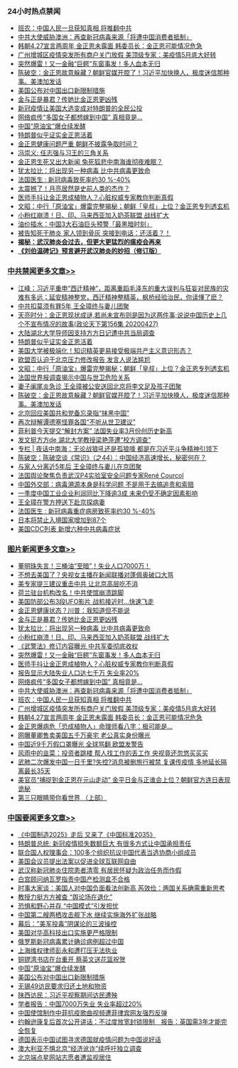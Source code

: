 <div class="catlist">
<h3>24小时热点禁闻</h3>
<ul>
<li><a href="https://github.com/fqnews/bnews/blob/master/topimagenews/20200427/1320160.md">班农：中国人民一旦获知真相 将推翻中共</a></li>
<li><a href="https://github.com/fqnews/bnews/blob/master/topimagenews/20200427/1320161.md">中共大使威胁澳洲：再查新冠病毒来源「将遭中国消费者抵制」</a></li>
<li><a href="https://github.com/fqnews/bnews/blob/master/topimagenews/20200427/1320139.md">韩朝4.27宣言两周年 金正恩未露面 韩委员长：金正恩可能情况危急</a></li>
<li><a href="https://github.com/fqnews/bnews/blob/master/topimagenews/20200427/1320151.md">广州增城区疫情突发所有商户关门放假 美顶级专家：美疫情5月底大好转</a></li>
<li><a href="https://github.com/fqnews/bnews/blob/master/topimagenews/20200428/1320409.md">突然爆雷！又一金融“巨鳄”东窗事发！多人血本无归</a></li>
<li><a href="https://github.com/fqnews/bnews/blob/master/cbnews/20200428/1320358.md">陈破空：金正恩故意躲藏？朝鲜官媒开腔了！习近平加快换人，极度迷信那种事。美澳加发话 </a></li>
<li><a href="https://github.com/fqnews/bnews/blob/master/headline/20200428/1320314.md">美国公布对中国出口新限制措施</a></li>
<li><a href="https://github.com/fqnews/bnews/blob/master/topimagenews/20200428/1320448.md">金与正是暴君？传她比金正恩更凶残</a></li>
<li><a href="https://github.com/fqnews/bnews/blob/master/worldnews/usa/20200428/1320288.md">新冠疫情让美国大选变成对特朗普的全民公投</a></li>
<li><a href="https://github.com/fqnews/bnews/blob/master/topimagenews/20200428/1320350.md">网络疯传“多国女子都想嫁到中国” 真相竟是…</a></li>
<li><a href="https://github.com/fqnews/bnews/blob/master/headline/20200428/1320315.md">中国“原油宝”爆仓续发酵</a></li>
<li><a href="https://github.com/fqnews/bnews/blob/master/cbnews/20200428/1320397.md">特朗普似乎证实金正恩活着</a></li>
<li><a href="https://github.com/fqnews/bnews/blob/master/headline/20200427/1320180.md">金正恩健康问题严重   朝鲜不披露争取时间？</a></li>
<li><a href="https://github.com/fqnews/bnews/blob/master/baitai/20200428/1320342.md">冯崇义: 任志强与习王的三角关系</a></li>
<li><a href="https://github.com/fqnews/bnews/blob/master/baitai/20200428/1320423.md">金正恩生死又出大新闻 兔死狐悲中南海谁彻夜难眠？</a></li>
<li><a href="https://github.com/fqnews/bnews/blob/master/topimagenews/20200428/1320417.md">犹太拉比：将出现另一种病毒 比中共病毒更致命</a></li>
<li><a href="https://github.com/fqnews/bnews/blob/master/cbnews/20200427/1320155.md">法国医生 : 新冠病毒致死率约30 %-40%</a></li>
<li><a href="https://github.com/fqnews/bnews/blob/master/comments/20200428/1320364.md">太震撼了！月亮居然是史前人类的杰作？</a></li>
<li><a href="https://github.com/fqnews/bnews/blob/master/topimagenews/20200428/1320406.md">医师手抖让金正恩成植物人？心脏权威专家教你判断真假</a></li>
<li><a href="https://github.com/fqnews/bnews/blob/master/cbnews/20200428/1320365.md">文昭：中行「原油宝」爆雷完整揭秘；朝鲜「皇叔」上位？金正恩专列透玄机</a></li>
<li><a href="https://github.com/fqnews/bnews/blob/master/topimagenews/20200428/1320416.md">小粉红崩溃！日、印、马来西亚加入奶茶联盟 战线扩大</a></li>
<li><a href="https://github.com/fqnews/bnews/blob/master/headline/20200427/1320162.md">油价插水：中国3大石油巨头预警「最黑暗时刻」</a></li>
<li><a href="https://github.com/fqnews/bnews/blob/master/comments/20200428/1320290.md">被告知死于肺炎 家人领到骨灰 突接到电话：还活着？！</a></li>
<li><b><a href="https://github.com/fqnews/bnews/blob/master/comments/20200211/1275071.md" target="_blank">揭秘：武汉肺炎会过去，但更大更猛烈的瘟疫会再来</a></b></li>
<li><b><a href="https://github.com/fqnews/bnews/blob/master/comments/20200207/1272816.md" target="_blank">《刘伯温碑记》预言避开武汉肺炎的妙招（修订版）</a></b></li>
</ul>
</div>

<div class="catlist">
<h3><a href="https://github.com/fqnews/bnews/blob/master/cbnews/" target="_blank">中共禁闻</a><span><a href="https://github.com/fqnews/bnews/blob/master/cbnews/" target="_blank" rel="nofollow">更多文章>></a></span></h3>
<ul>
<li><a href="https://github.com/fqnews/bnews/blob/master/cbnews/20200428/1320462.md" target="_blank">江峰：习近平重申“西迁精神”，距离重蹈毛泽东的重大误判与狂妄对民族的灾难有多远；延安精神整党，西迁精神整精英，枫桥经验治民，你读懂了麽？</a></li>
<li><a href="https://github.com/fqnews/bnews/blob/master/cbnews/20200428/1320451.md" target="_blank">中共扣莫须有罪5年 王全璋终与妻儿团聚</a></li>
<li><a href="https://github.com/fqnews/bnews/blob/master/cbnews/20200428/1320413.md" target="_blank">天亮时分：金正恩现状成谜,若尚未宣布则是因为这两件事;说说中国历史上几个不宣布情况的故事(政论天下第156集 20200427)</a></li>
<li><a href="https://github.com/fqnews/bnews/blob/master/cbnews/20200428/1320407.md" target="_blank">大陆湖北大学导师因支持方方日记遭中共当局调查</a></li>
<li><a href="https://github.com/fqnews/bnews/blob/master/cbnews/20200428/1320397.md" target="_blank">特朗普似乎证实金正恩活着</a></li>
<li><a href="https://github.com/fqnews/bnews/blob/master/cbnews/20200428/1319581.md" target="_blank">美国大学被极端化！知识精英更易接受极端共产主义意识形态？</a></li>
<li><a href="https://github.com/fqnews/bnews/blob/master/cbnews/20200428/1320371.md" target="_blank">欧盟否认迫于北京压力修改报告 发言人说法尴尬</a></li>
<li><a href="https://github.com/fqnews/bnews/blob/master/cbnews/20200428/1320365.md" target="_blank">文昭：中行「原油宝」爆雷完整揭秘；朝鲜「皇叔」上位？金正恩专列透玄机</a></li>
<li><a href="https://github.com/fqnews/bnews/blob/master/cbnews/20200428/1320361.md" target="_blank">法国世界报调查揭示中国与世卫危险关系</a></li>
<li><a href="https://github.com/fqnews/bnews/blob/master/cbnews/20200428/1320359.md" target="_blank">妻子阑尾炎急诊 王全璋被公安送回北京将李文足及孩子团聚</a></li>
<li><a href="https://github.com/fqnews/bnews/blob/master/cbnews/20200428/1320358.md" target="_blank">陈破空：金正恩故意躲藏？朝鲜官媒开腔了！习近平加快换人，极度迷信那种事。美澳加发话</a></li>
<li><a href="https://github.com/fqnews/bnews/blob/master/cbnews/20200428/1320349.md" target="_blank">北京回应美国共和党备忘录指“抹黑中国”</a></li>
<li><a href="https://github.com/fqnews/bnews/blob/master/cbnews/20200428/1320348.md" target="_blank">再次辩解谭德塞怪罪各国“不听从世卫建议”</a></li>
<li><a href="https://github.com/fqnews/bnews/blob/master/cbnews/20200428/1320347.md" target="_blank">菲利普今天提交“解封方案” 法国失业率3月份创历史新高</a></li>
<li><a href="https://github.com/fqnews/bnews/blob/master/cbnews/20200428/1320330.md" target="_blank">发文挺方方de 湖北大学教授梁艳萍遭“校方调查”</a></li>
<li><a href="https://github.com/fqnews/bnews/blob/master/cbnews/20200428/1320322.md" target="_blank">专栏 | 夜话中南海：无论战狼吼还是孤狼嚎    都是在习近平斗争精神引领下</a></li>
<li><a href="https://github.com/fqnews/bnews/blob/master/cbnews/20200428/1320285.md" target="_blank">陈破空：陈破空谈《常识》（之44）：中国经济高速增长，秘密何在？</a></li>
<li><a href="https://github.com/fqnews/bnews/blob/master/cbnews/20200428/1320283.md" target="_blank">与家人分离近5年后 王全璋终与妻儿在京团聚</a></li>
<li><a href="https://github.com/fqnews/bnews/blob/master/cbnews/20200427/1320263.md" target="_blank">法国舆论聚焦负责武汉P4实验室安全问题专家René Courcol</a></li>
<li><a href="https://github.com/fqnews/bnews/blob/master/cbnews/20200427/1320238.md" target="_blank">中国外交部：病毒溯源本身是科学问题 不是用于去搞追责和索赔</a></li>
<li><a href="https://github.com/fqnews/bnews/blob/master/cbnews/20200427/1320209.md" target="_blank">一季度中国工业企业利润同比下降逾3成 未来仍受不确定因素影响</a></li>
<li><a href="https://github.com/fqnews/bnews/blob/master/cbnews/20200427/1320192.md" target="_blank">王全璋在警方押送下赴京探病妻</a></li>
<li><a href="https://github.com/fqnews/bnews/blob/master/cbnews/20200427/1320191.md" target="_blank">法国医生 : 新冠病毒重症病房致死率约30 %-40%</a></li>
<li><a href="https://github.com/fqnews/bnews/blob/master/cbnews/20200427/1320172.md" target="_blank">日本将禁止入境国家增加到87个</a></li>
<li><a href="https://github.com/fqnews/bnews/blob/master/cbnews/20200427/1320121.md" target="_blank">美国CDC列表 新增六种中共病毒症状</a></li>

</ul>
</div>
<div class="catlist">
<h3><a href="https://github.com/fqnews/bnews/blob/master/topimagenews/" target="_blank">图片新闻</a><span><a href="https://github.com/fqnews/bnews/blob/master/topimagenews/" target="_blank" rel="nofollow">更多文章>></a></span></h3>
<ul>
<li><a href="https://github.com/fqnews/bnews/blob/master/topimagenews/20200428/1320511.md" target="_blank">董明珠失言！三桶油“至暗”！失业人口7000万！</a></li>
<li><a href="https://github.com/fqnews/bnews/blob/master/topimagenews/20200428/1320510.md" target="_blank">不想去美国了？央视女主播在新闻联播对蓬佩奥破口大骂</a></li>
<li><a href="https://github.com/fqnews/bnews/blob/master/topimagenews/20200428/1320505.md" target="_blank">美专家提三建议重击中共 让北京高层吃不消</a></li>
<li><a href="https://github.com/fqnews/bnews/blob/master/topimagenews/20200428/1320494.md" target="_blank">荷兰驻台机构改名！中共使馆崩溃跳脚</a></li>
<li><a href="https://github.com/fqnews/bnews/blob/master/topimagenews/20200428/1320464.md" target="_blank">美国防部公布3段UFO影片 战机接近时…快速飞走</a></li>
<li><a href="https://github.com/fqnews/bnews/blob/master/topimagenews/20200428/1320449.md" target="_blank">金正恩健康状态？川普：我知道但不能说</a></li>
<li><a href="https://github.com/fqnews/bnews/blob/master/topimagenews/20200428/1320448.md" target="_blank">金与正是暴君？传她比金正恩更凶残</a></li>
<li><a href="https://github.com/fqnews/bnews/blob/master/topimagenews/20200428/1320417.md" target="_blank">犹太拉比：将出现另一种病毒 比中共病毒更致命</a></li>
<li><a href="https://github.com/fqnews/bnews/blob/master/topimagenews/20200428/1320416.md" target="_blank">小粉红崩溃！日、印、马来西亚加入奶茶联盟 战线扩大</a></li>
<li><a href="https://github.com/fqnews/bnews/blob/master/topimagenews/20200428/1320415.md" target="_blank">《武警法》修订内容曝光 中共军委彻底收权</a></li>
<li><a href="https://github.com/fqnews/bnews/blob/master/topimagenews/20200428/1320409.md" target="_blank">突然爆雷！又一金融“巨鳄”东窗事发！多人血本无归</a></li>
<li><a href="https://github.com/fqnews/bnews/blob/master/topimagenews/20200428/1320406.md" target="_blank">医师手抖让金正恩成植物人？心脏权威专家教你判断真假</a></li>
<li><a href="https://github.com/fqnews/bnews/blob/master/topimagenews/20200428/1320351.md" target="_blank">报告显示大陆失业人口达七千万 失业率20%</a></li>
<li><a href="https://github.com/fqnews/bnews/blob/master/topimagenews/20200428/1320350.md" target="_blank">网络疯传“多国女子都想嫁到中国” 真相竟是…</a></li>
<li><a href="https://github.com/fqnews/bnews/blob/master/topimagenews/20200427/1320161.md" target="_blank">中共大使威胁澳洲：再查新冠病毒来源「将遭中国消费者抵制」</a></li>
<li><a href="https://github.com/fqnews/bnews/blob/master/topimagenews/20200427/1320160.md" target="_blank">班农：中国人民一旦获知真相 将推翻中共</a></li>
<li><a href="https://github.com/fqnews/bnews/blob/master/topimagenews/20200427/1320151.md" target="_blank">广州增城区疫情突发所有商户关门放假 美顶级专家：美疫情5月底大好转</a></li>
<li><a href="https://github.com/fqnews/bnews/blob/master/topimagenews/20200427/1320139.md" target="_blank">韩朝4.27宣言两周年 金正恩未露面 韩委员长：金正恩可能情况危急</a></li>
<li><a href="https://github.com/fqnews/bnews/blob/master/topimagenews/20200427/1320118.md" target="_blank">金正恩爆病危「恐成植物人」命理师看八字：极可能是…</a></li>
<li><a href="https://github.com/fqnews/bnews/blob/master/topimagenews/20200427/1320117.md" target="_blank">网曝董卿售卖美国五千万豪宅 老公真实身份曝光</a></li>
<li><a href="https://github.com/fqnews/bnews/blob/master/topimagenews/20200427/1320084.md" target="_blank">中国近9千万假口罩曝光 全球骂翻 欧盟发警告</a></li>
<li><a href="https://github.com/fqnews/bnews/blob/master/topimagenews/20200427/1320044.md" target="_blank">风雨中的韭菜：投资者跳楼 帮人找工作的丢工作 央视竟还忽悠买买买</a></li>
<li><a href="https://github.com/fqnews/bnews/blob/master/topimagenews/20200426/1319789.md" target="_blank">武肺二次爆发中国一日千里?失控?消息被删旅行被禁 复课传疫情 多地延长隔离最长35天</a></li>
<li><a href="https://github.com/fqnews/bnews/blob/master/topimagenews/20200426/1319751.md" target="_blank">美官员“捕捉到金正恩在元山走动” 金平日金与正谁会上位？朝鲜官方连日表现诡秘</a></li>
<li><a href="https://github.com/fqnews/bnews/blob/master/comments/20200426/1319648.md" target="_blank">第三只眼睛带你看世界 （上部）</a></li>

</ul>
</div>
<div class="catlist">
<h3><a href="https://github.com/fqnews/bnews/blob/master/headline/" target="_blank">中国要闻</a><span><a href="https://github.com/fqnews/bnews/blob/master/headline/" target="_blank" rel="nofollow">更多文章>></a></span></h3>
<ul>
<li><a href="https://github.com/fqnews/bnews/blob/master/headline/20200428/1320457.md" target="_blank">《中国制造2025》走后 又来了《中国标准2035》</a></li>
<li><a href="https://github.com/fqnews/bnews/blob/master/headline/20200428/1320408.md" target="_blank">特朗普总统: 新冠疫情损失数额巨大 有很多方式让中国承担责任</a></li>
<li><a href="https://github.com/fqnews/bnews/blob/master/headline/20200428/1320405.md" target="_blank">联合国人权理事会：100多个组织抗议中国代表当选协商小组成员</a></li>
<li><a href="https://github.com/fqnews/bnews/blob/master/headline/20200428/1320392.md" target="_blank">美国会议员提出法案以促进全球互联网自由</a></li>
<li><a href="https://github.com/fqnews/bnews/blob/master/headline/20200428/1320391.md" target="_blank">武汉称新冠肺炎住院患者清零 有居民怀疑为政治任务而作假</a></li>
<li><a href="https://github.com/fqnews/bnews/blob/master/headline/20200428/1320372.md" target="_blank">白宫顾问纳瓦罗指责中国产检测盒不合格</a></li>
<li><a href="https://github.com/fqnews/bnews/blob/master/headline/20200428/1320357.md" target="_blank">时事大家谈：美国人对中国负面看法创新高 芮效俭：两国关系确需重新思考</a></li>
<li><a href="https://github.com/fqnews/bnews/blob/master/headline/20200428/1320356.md" target="_blank">教授力挺方方被查   “舆论场在退化”</a></li>
<li><a href="https://github.com/fqnews/bnews/blob/master/headline/20200428/1320352.md" target="_blank">恐惧和野心并存   “中国模式”引发担忧</a></li>
<li><a href="https://github.com/fqnews/bnews/blob/master/headline/20200428/1320343.md" target="_blank">中国第二艘两栖攻击舰下水 继续实施海外扩张战略</a></li>
<li><a href="https://github.com/fqnews/bnews/blob/master/headline/20200428/1320337.md" target="_blank">幕后：&#8221;美军投毒&#8221;阴谋论的三波操控</a></li>
<li><a href="https://github.com/fqnews/bnews/blob/master/headline/20200428/1320328.md" target="_blank">美国对华高科技出口实施更严格限制</a></li>
<li><a href="https://github.com/fqnews/bnews/blob/master/headline/20200428/1320327.md" target="_blank">俄罗斯新冠病毒累计确诊病例超过中国</a></li>
<li><a href="https://github.com/fqnews/bnews/blob/master/headline/20200428/1320317.md" target="_blank">上海维权律师彭永和遭打压无法执业</a></li>
<li><a href="https://github.com/fqnews/bnews/blob/master/headline/20200428/1320316.md" target="_blank">铜锣湾书店在台重开  蔡英文送花篮祝贺</a></li>
<li><a href="https://github.com/fqnews/bnews/blob/master/headline/20200428/1320315.md" target="_blank">中国“原油宝”爆仓续发酵</a></li>
<li><a href="https://github.com/fqnews/bnews/blob/master/headline/20200428/1320314.md" target="_blank">美国公布对中国出口新限制措施</a></li>
<li><a href="https://github.com/fqnews/bnews/blob/master/headline/20200428/1320301.md" target="_blank">无锡49访民要求归还土地和物资</a></li>
<li><a href="https://github.com/fqnews/bnews/blob/master/headline/20200428/1320300.md" target="_blank">陕西访民：习近平视察期间访民遭殃</a></li>
<li><a href="https://github.com/fqnews/bnews/blob/master/headline/20200428/1320299.md" target="_blank">学者报告：中国7000万失业 失业率超过20%</a></li>
<li><a href="https://github.com/fqnews/bnews/blob/master/headline/20200428/1320294.md" target="_blank">中国使馆制作中菲抗疫歌曲视频遭菲律宾网友强烈反弹</a></li>
<li><a href="https://github.com/fqnews/bnews/blob/master/headline/20200428/1320287.md" target="_blank">约翰逊康复后首次公开讲话：不过度放宽封锁限制　报告：英国需3年才能完全恢复</a></li>
<li><a href="https://github.com/fqnews/bnews/blob/master/headline/20200427/1320275.md" target="_blank">德国表示中国试图寻求德国就疫情问题为中国说好话</a></li>
<li><a href="https://github.com/fqnews/bnews/blob/master/headline/20200427/1320274.md" target="_blank">澳大利亚不惧北京“经济讹诈”续呼吁独立调查</a></li>
<li><a href="https://github.com/fqnews/bnews/blob/master/headline/20200427/1320273.md" target="_blank">北京端点星网站志愿者遭监视居住</a></li>

</ul>
</div>